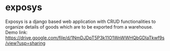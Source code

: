 # exposys
 Exposys is a django based web application with CRUD functionalities to organize details of goods
which are to be exported from a warehouse.
Demo link: https://drive.google.com/file/d/1NmDJDpT5P3k11O1WnWWHQbGDlaTkwf9s/view?usp=sharing
